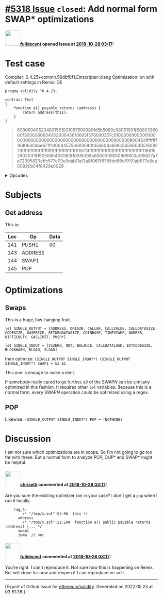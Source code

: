 # [\#5318 Issue](https://github.com/ethereum/solidity/issues/5318) `closed`: Add normal form SWAP* optimizations

#### <img src="https://avatars.githubusercontent.com/u/382183?u=cc7b2e76c56456ff05e23fa5ca044e4a461b2eb1&v=4" width="50">[fulldecent](https://github.com/fulldecent) opened issue at [2018-10-28 03:17](https://github.com/ethereum/solidity/issues/5318):

# Test case

Compiler: 0.4.25+commit.59dbf8f1.Emscripten.clang
Optimization: on with default settings in Remix IDE

```solidity
pragma solidity ^0.4.23;

contract Test
{
    function a() payable returns (address) {
        return address(this);
    }
}
```

> 608060405234801561001057600080fd5b5060c08061001f6000396000f300608060405260043610603f576000357c0100000000000000000000000000000000000000000000000000000000900463ffffffff1680630dbe671f146044575b600080fd5b604a608c565b604051808273ffffffffffffffffffffffffffffffffffffffff1673ffffffffffffffffffffffffffffffffffffffff16815260200191505060405180910390f35b6000309050905600a165627a7a72305820effc577e00e0dab11af3a8f067f6755dd66ef9191ab577e8ea00920b04f8429e0029

<details>
<summary>Opcodes</summary>
| Loc  | Op           | Data                                                         |
| ---- | ------------ | ------------------------------------------------------------ |
| 0    | PUSH1        | 80                                                           |
| 2    | PUSH1        | 40                                                           |
| 4    | MSTORE       |                                                              |
| 5    | PUSH1        | 04                                                           |
| 7    | CALLDATASIZE |                                                              |
| 8    | LT           |                                                              |
| 9    | PUSH1        | 3f                                                           |
| 11   | JUMPI        |                                                              |
| 12   | PUSH1        | 00                                                           |
| 14   | CALLDATALOAD |                                                              |
| 15   | PUSH29       | 0100000000000000000000000000000000000000000000000000000000   |
| 45   | SWAP1        |                                                              |
| 46   | DIV          |                                                              |
| 47   | PUSH4        | ffffffff                                                     |
| 52   | AND          |                                                              |
| 53   | DUP1         |                                                              |
| 54   | PUSH4        | 0dbe671f                                                     |
| 59   | EQ           |                                                              |
| 60   | PUSH1        | 44                                                           |
| 62   | JUMPI        |                                                              |
| 63   | JUMPDEST     |                                                              |
| 64   | PUSH1        | 00                                                           |
| 66   | DUP1         |                                                              |
| 67   | REVERT       |                                                              |
| 68   | JUMPDEST     |                                                              |
| 69   | PUSH1        | 4a                                                           |
| 71   | PUSH1        | 8c                                                           |
| 73   | JUMP         |                                                              |
| 74   | JUMPDEST     |                                                              |
| 75   | PUSH1        | 40                                                           |
| 77   | MLOAD        |                                                              |
| 78   | DUP1         |                                                              |
| 79   | DUP3         |                                                              |
| 80   | PUSH20       | ffffffffffffffffffffffffffffffffffffffff                     |
| 101  | AND          |                                                              |
| 102  | PUSH20       | ffffffffffffffffffffffffffffffffffffffff                     |
| 123  | AND          |                                                              |
| 124  | DUP2         |                                                              |
| 125  | MSTORE       |                                                              |
| 126  | PUSH1        | 20                                                           |
| 128  | ADD          |                                                              |
| 129  | SWAP2        |                                                              |
| 130  | POP          |                                                              |
| 131  | POP          |                                                              |
| 132  | PUSH1        | 40                                                           |
| 134  | MLOAD        |                                                              |
| 135  | DUP1         |                                                              |
| 136  | SWAP2        |                                                              |
| 137  | SUB          |                                                              |
| 138  | SWAP1        |                                                              |
| 139  | RETURN       |                                                              |
| 140  | JUMPDEST     |                                                              |
| 141  | PUSH1        | 00                                                           |
| 143  | ADDRESS      |                                                              |
| 144  | SWAP1        |                                                              |
| 145  | POP          |                                                              |
| 146  | SWAP1        |                                                              |
| 147  | JUMP         |                                                              |
| 148  | STOP         |                                                              |
| 149  | LOG1         |                                                              |
| 150  | PUSH6        | 627a7a723058                                                 |
| 157  | SHA3         |                                                              |
| 158  | INVALID      |                                                              |
| 159  | INVALID      |                                                              |
| 160  | JUMPI        |                                                              |
| 161  | PUSH31       | 00e0dab11af3a8f067f6755dd66ef9191ab577e8ea00920b04f8429e0029 |
</details>

# Subjects

## Get address

This is:

| Loc  | Op           | Data                                                         |
| ---- | ------------ | ------------------------------------------------------------ |
| 141  | PUSH1        | 00                                                           |
| 143  | ADDRESS      |                                                              |
| 144  | SWAP1        |                                                              |
| 145  | POP          |                                                              |

# Optimizations

## Swaps

This is a huge, low-hanging fruit.

`let SINGLE_OUTPUT = [ADDRESS, ORIGIN, CALLER, CALLVALUE, CALLDATASIZE, CODESIZE, GASPRICE, RETURNDATASIZE, COINBASE, TIMESTAMP, NUMBER, DIFFICULTY, GASLIMIT, PUSH*]`

`let SINGLE_INOUT = [ISZERO, NOT, BALANCE, CALLDATALOAD, EXTCODESIZE, BLOCKHASH, MLOAD, SLOAD] `

then optimize: `(SINGLE_OUTPUT SINGLE_INOUT*) (SINGLE_OUTPUT SINGLE_INOUT*) SWAP1 ➡️ &2 &1`

This one is enough to make a dent. 

If somebody really cared to go further, all of the SWAP*N* can be similarly optimized in this fashion. It requires other `let` variables. Because this is a normal form, every SWAP*N* operation could be optimized using a regex.

## POP

Likewise: `(SINGLE_OUTPUT SINGLE_INOUT*) POP ➡️ (NOTHING)`

# Discussion

I am not sure which optimizations are in scope. So I'm not going to go too far with these. But a normal form to analyze POP, DUP* and SWAP* might be helpful.

#### <img src="https://avatars.githubusercontent.com/u/9073706?v=4" width="50">[chriseth](https://github.com/chriseth) commented at [2018-10-28 03:17](https://github.com/ethereum/solidity/issues/5318#issuecomment-433696534):

Are you sure the existing optimizer ran in your case? I don't get a `pop` when I run it locally:
```
    tag_4:
        /* "/tmp/x.sol":92:96  this */
      address
        /* "/tmp/x.sol":21:104  function a() public payable returns (address) {... */
      swap1
      jump	// out
```

#### <img src="https://avatars.githubusercontent.com/u/382183?u=cc7b2e76c56456ff05e23fa5ca044e4a461b2eb1&v=4" width="50">[fulldecent](https://github.com/fulldecent) commented at [2018-10-28 03:17](https://github.com/ethereum/solidity/issues/5318#issuecomment-436132184):

You're right. I can't reproduce it. Not sure how this is happening on Remix. But will close for now and reopen if I can reproduce on `solc`.


-------------------------------------------------------------------------------



[Export of Github issue for [ethereum/solidity](https://github.com/ethereum/solidity). Generated on 2022.05.23 at 03:51:38.]
